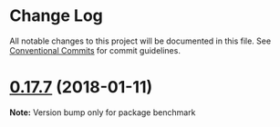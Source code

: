 # Change Log

All notable changes to this project will be documented in this file.
See [Conventional Commits](https://conventionalcommits.org) for commit guidelines.

<a name="0.17.7"></a>

# [0.17.7](https://github.com/salesforce/lwc/compare/v0.17.6...v0.17.7) (2018-01-11)

**Note:** Version bump only for package benchmark

